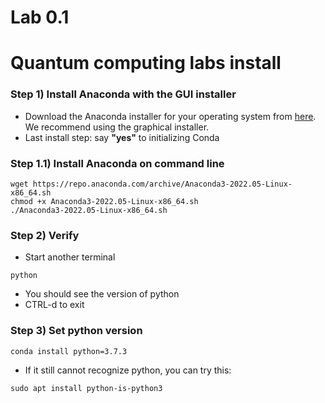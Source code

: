 # Lab 0.1

# Quantum computing labs install

### Step 1) Install Anaconda with the GUI installer

* Download the Anaconda installer for your operating system from [here](https://www.anaconda.com/products/individual#Downloads). We recommend using the graphical installer.
* Last install step: say **"yes"** to initializing Conda

### Step 1.1) Install Anaconda on command line
```shell
wget https://repo.anaconda.com/archive/Anaconda3-2022.05-Linux-x86_64.sh
chmod +x Anaconda3-2022.05-Linux-x86_64.sh
./Anaconda3-2022.05-Linux-x86_64.sh
```
### Step 2) Verify

* Start another terminal
```shell
python
```
* You should see the version of python
* CTRL-d to exit

### Step 3) Set python version
```shell
conda install python=3.7.3
```

* If it still cannot recognize python, you can try this:

```shell
sudo apt install python-is-python3
```
